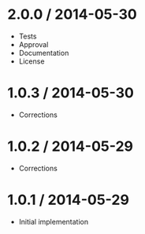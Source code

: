 2.0.0 / 2014-05-30
==================

  * Tests
  * Approval
  * Documentation
  * License


1.0.3 / 2014-05-30
==================

  * Corrections



1.0.2 / 2014-05-29
==================

  * Corrections


1.0.1 / 2014-05-29
==================

  * Initial implementation
